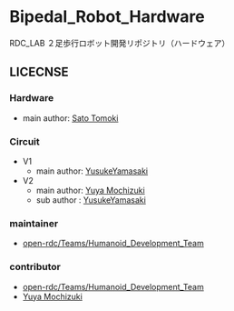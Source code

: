# Bipedal_Robot_Hardware

RDC_LAB ２足歩行ロボット開発リポジトリ（ハードウェア）


## LICECNSE

### Hardware
- main author: [Sato Tomoki](https://github.com/tomoki057)

### Circuit
- V1
  - main author: [YusukeYamasaki](https://github.com/Yusuke-Yamasaki-555)
- V2
  - main author: [Yuya Mochizuki](https://github.com/Mochizuki12)
  - sub author : [YusukeYamasaki](https://github.com/Yusuke-Yamasaki-555)

### maintainer
- [open-rdc/Teams/Humanoid_Development_Team](https://github.com/orgs/open-rdc/teams/humanoid_development_team)

### contributor
- [open-rdc/Teams/Humanoid_Development_Team](https://github.com/orgs/open-rdc/teams/humanoid_development_team)
- [Yuya Mochizuki](https://github.com/Mochizuki12)
